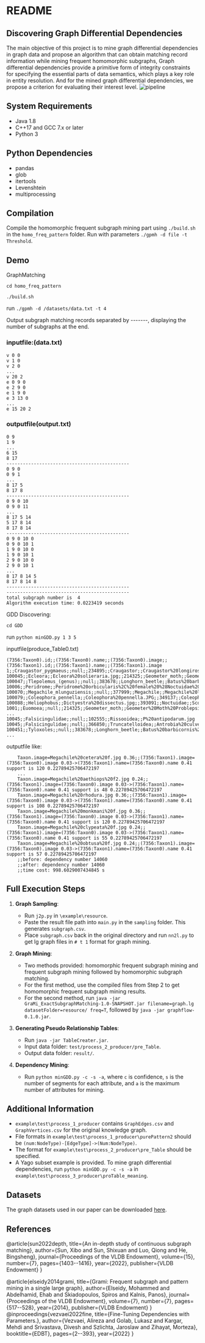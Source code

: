 

# README
## Discovering Graph Differential Dependencies 
The main objective of this project is to mine graph differential dependencies in graph data and propose an algorithm that can obtain matching record information while mining frequent homomorphic subgraphs, 
Graph differential dependencies provide a primitive form of integrity constraints for specifying the essential parts of data semantics, which plays a key role in entity resolution. And for the mined graph differential dependencies,
we propose a criterion for evaluating their interest level.
![pipeline](gdd_pipeline.jpg)
## System Requirements
- Java 1.8
- C++17 and GCC 7.x or later
- Python 3

## Python Dependencies
- pandas
- glob
- itertools
- Levenshtein
- multiprocessing

## Compilation
Compile the homomorphic frequent subgraph mining part using `./build.sh` in the `homo_freq_pattern` folder. Run with parameters `./gpmh -d file -t Threshold`.

## Demo
GraphMatching

`cd homo_freq_pattern`

`./build.sh`

run `./gpmh -d /datasets/data.txt -t 4`

Output subgraph matching records separated by -------, displaying the number of subgraphs at the end.
### inputfile:(data.txt)
```
v 0 0
v 1 0
v 2 0
...
v 20 2
e 0 9 0
e 2 9 0
e 1 9 0
e 3 13 0
...
e 15 20 2
```
### outputfile(output.txt)
```
0 9 
1 9 
...
6 15 
8 17 
--------------------------------------------- 
0 9 0 
0 9 1 
...
8 17 5 
8 17 8 
--------------------------------------------- 
0 9 0 10 
0 9 0 11 
...
8 17 5 14 
5 17 8 14 
8 17 8 14 
--------------------------------------------- 
0 9 0 10 0 
0 9 0 10 1 
1 9 0 10 0 
1 9 0 10 1 
2 9 0 10 0 
2 9 0 10 1 
...
8 17 8 14 5 
8 17 8 14 8 
--------------------------------------------- 
--------------------------------------------- 
total subgraph number is  4 
Algorithm execution time: 0.0223419 seconds 

```
GDD Discovering:

`cd GDD`

run `python minGDD.py 1 3 5`

inputfile(produce_Table0.txt)

```
(7356:Taxon0).id;;(7356:Taxon0).name;;(7356:Taxon0).image;;(7356:Taxon1).id;;(7356:Taxon1).name;;(7356:Taxon1).image
1;;Craugastor_pygmaeus;;null;;234895;;Craugastor;;Craugastor%20longirostris.jpg
100045;;Ecleora;;Ecleora%20solieraria.jpg;;214325;;Geometer_moth;;Geometer%20Moth%20Problepsis%20vulgaris.jpg
100047;;Tlepolemus_(genus);;null;;383678;;Longhorn_beetle;;Batus%20barbicornis%20MHNT%20femelle.jpg
10006;;Peridrome;;Peridrome%20orbicularis%2C%20female%20%28Noctuidae%20Aganainae%29.jpg;;393091;;Noctuidae;;Scoliopteryx%20libatrix1.jpg
100070;;Megachile_mlunguziensis;;null;;377999;;Megachile;;Megachile%20lagopoda%201.jpg
100079;;Coleophora_pennella;;Coleophora%20pennella.JPG;;349137;;Coleophora;;Coleophora.striatipennella.-.lindsey.jpg
100088;;Heliophobus;;Dictyestra%20dissectus.jpg;;393091;;Noctuidae;;Scoliopteryx%20libatrix1.jpg
1001;;Euomoea;;null;;214325;;Geometer_moth;;Geometer%20Moth%20Problepsis%20vulgaris.jpg
...
10045;;Falsicingulidae;;null;;102555;;Rissooidea;;P%20antipodarum.jpg
10045;;Falsicingulidae;;null;;366850;;Truncatelloidea;;Antrobia%20culveri.jpg
100451;;Tyloxoles;;null;;383678;;Longhorn_beetle;;Batus%20barbicornis%20MHNT%20femelle.jpg
...
```
outputfile like:
``` 
	Taxon.image=Megachile%20cetera%20f.jpg 0.36;;(7356:Taxon1).image=(7356:Taxon0).image 0.03->(7356:Taxon1).name=(7356:Taxon0).name 0.41 support is 120 0.22789425706472197
	...
	Taxon.image=Megachile%20aethiops%20f2.jpg 0.24;;(7356:Taxon1).image=(7356:Taxon0).image 0.03->(7356:Taxon1).name=(7356:Taxon0).name 0.41 support is 48 0.22789425706472197
	Taxon.image=Megachile%20rhodura.jpg 0.36;;(7356:Taxon1).image=(7356:Taxon0).image 0.03->(7356:Taxon1).name=(7356:Taxon0).name 0.41 support is 108 0.22789425706472197
	Taxon.image=Megachile%20monkmani%20f.jpg 0.36;;(7356:Taxon1).image=(7356:Taxon0).image 0.03->(7356:Taxon1).name=(7356:Taxon0).name 0.41 support is 120 0.22789425706472197
	Taxon.image=Megachile%20clypeata%20f.jpg 0.24;;(7356:Taxon1).image=(7356:Taxon0).image 0.03->(7356:Taxon1).name=(7356:Taxon0).name 0.41 support is 55 0.22789425706472197
	Taxon.image=Megachile%20obtusa%20f.jpg 0.24;;(7356:Taxon1).image=(7356:Taxon0).image 0.03->(7356:Taxon1).name=(7356:Taxon0).name 0.41 support is 57 0.22789425706472197
	;;before: dependency number 14060
	;;after: dependency number 14060
	;;time cost: 998.6029007434845 s
```

## Full Execution Steps
1. **Graph Sampling**: 
   - Run `j2p.py` in `\example\resource`.
   - Paste the result file path into `main.py` in the `sampling` folder. This generates `subgraph.csv`.
   - Place `subgraph.csv` back in the original directory and run `nn2l.py` to get lg graph files in `# t 1` format for graph mining.

2. **Graph Mining**: 
   - Two methods provided: homomorphic frequent subgraph mining and frequent subgraph mining followed by homomorphic subgraph matching.
   - For the first method, use the compiled files from Step 2 to get homomorphic frequent subgraph mining results.
   - For the second method, run `java -jar GraMi_ExactSubgraphMatching-1.0-SNAPSHOT.jar filename=graph.lg datasetFolder=resource/ freq=T`, followed by `java -jar graphflow-0.1.0.jar`.

3. **Generating Pseudo Relationship Tables**: 
   - Run `java -jar TableCreater.jar`.
   - Input data folder: `test/process_2_producer/pre_Table`.
   - Output data folder: `result/`.

4. **Dependency Mining**: 
   - Run `python minGDD.py -c -s -a`, where `c` is confidence, `s` is the number of segments for each attribute, and `a` is the maximum number of attributes for mining.

## Additional Information
- `example\test\process_1_producer` contains `GraphEdges.csv` and `GraphVertices.csv` for the original knowledge graph.
- File formats in `example\test\process_1_producer\purePattern2` should be `(num:NodeType)-[EdgeType]->(Num:NodeType)`.
- The format for `example\test\process_2_producer\pre_Table` should be specified.
- A Yago subset example is provided. To mine graph differential dependencies, run `python minGDD.py -c -s -a` in `example\test\process_3_producer\proTable_meaning`.

## Datasets
The graph datasets used in our paper can be downloaded [here](https://drive.google.com/drive/folders/1VodFmIh5UZ4pShYM58x11iR_aRBD9PZ3?usp=drive_link).

## References
@article{sun2022depth,
  title={An in-depth study of continuous subgraph matching},
  author={Sun, Xibo and Sun, Shixuan and Luo, Qiong and He, Bingsheng},
  journal={Proceedings of the VLDB Endowment},
  volume={15},
  number={7},
  pages={1403--1416},
  year={2022},
  publisher={VLDB Endowment}
}

@article{elseidy2014grami,
  title={Grami: Frequent subgraph and pattern mining in a single large graph},
  author={Elseidy, Mohammed and Abdelhamid, Ehab and Skiadopoulos, Spiros and Kalnis, Panos},
  journal={Proceedings of the VLDB Endowment},
  volume={7},
  number={7},
  pages={517--528},
  year={2014},
  publisher={VLDB Endowment}
}
@inproceedings{vezvaei2022fine,
  title={Fine-Tuning Dependencies with Parameters.},
  author={Vezvaei, Alireza and Golab, Lukasz and Kargar, Mehdi and Srivastava, Divesh and Szlichta, Jaroslaw and Zihayat, Morteza},
  booktitle={EDBT},
  pages={2--393},
  year={2022}
}
